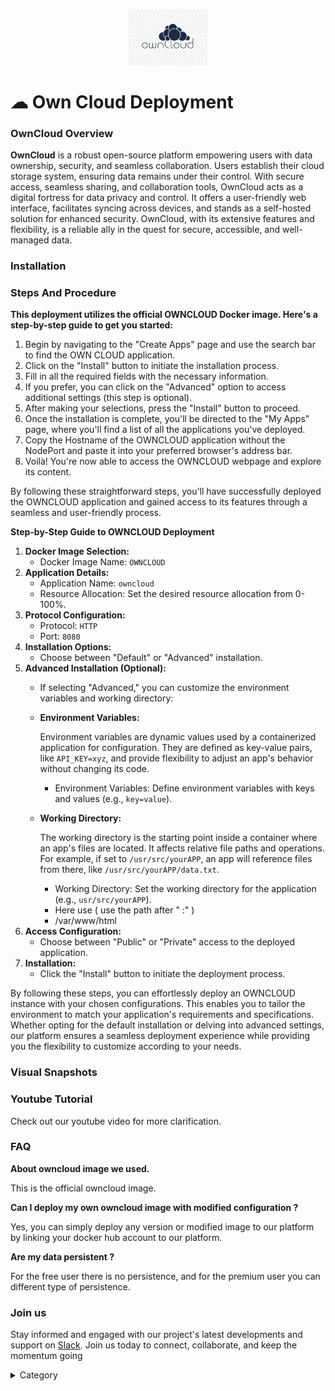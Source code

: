 
<p align="center">
  <img src="/img/ty5.jpg" alt="Alt Text" width="25%"/>
</p> 

# ☁ Own Cloud Deployment

### OwnCloud Overview

**OwnCloud** is a robust open-source platform empowering users with data ownership, security, and seamless collaboration. Users establish their cloud storage system, ensuring data remains under their control. With secure access, seamless sharing, and collaboration tools, OwnCloud acts as a digital fortress for data privacy and control. It offers a user-friendly web interface, facilitates syncing across devices, and stands as a self-hosted solution for enhanced security. OwnCloud, with its extensive features and flexibility, is a reliable ally in the quest for secure, accessible, and well-managed data.

### Installation


### Steps And Procedure

**This deployment utilizes the official OWNCLOUD Docker image. Here's a step-by-step guide to get you started:**

1. Begin by navigating to the "Create Apps" page and use the search bar to find the OWN CLOUD application.
2. Click on the "Install" button to initiate the installation process.
3. Fill in all the required fields with the necessary information.
4. If you prefer, you can click on the "Advanced" option to access additional settings (this step is optional).
5. After making your selections, press the "Install" button to proceed.
6. Once the installation is complete, you'll be directed to the "My Apps" page, where you'll find a list of all the applications you've deployed.
7. Copy the Hostname of the OWNCLOUD application without the NodePort and paste it into your preferred browser's address bar.
8. Voilà! You're now able to access the OWNCLOUD webpage and explore its content.

By following these straightforward steps, you'll have successfully deployed the OWNCLOUD application and gained access to its features through a seamless and user-friendly process.


**Step-by-Step Guide to OWNCLOUD Deployment**

1. **Docker Image Selection:**
   * Docker Image Name: `OWNCLOUD`
2. **Application Details:**
   * Application Name: `owncloud`
   * Resource Allocation: Set the desired resource allocation from 0-100%.
3. **Protocol Configuration:**
   * Protocol: `HTTP`
   * Port: `8080`
4. **Installation Options:**
   * Choose between "Default" or "Advanced" installation.
5. **Advanced Installation (Optional):**
   * If selecting "Advanced," you can customize the environment variables and working directory:
   *   **Environment Variables:**

       Environment variables are dynamic values used by a containerized application for configuration. They are defined as key-value pairs, like `API_KEY=xyz`, and provide flexibility to adjust an app's behavior without changing its code.

       * Environment Variables: Define environment variables with keys and values (e.g., `key=value`).
   *   **Working Directory:**

       The working directory is the starting point inside a container where an app's files are located. It affects relative file paths and operations. For example, if set to `/usr/src/yourAPP`, an app will reference files from there, like `/usr/src/yourAPP/data.txt`.

       * Working Directory: Set the working directory for the application (e.g., `usr/src/yourAPP`).
       * Here use ( use the path after   " :"  )
       * /var/www/html
6. **Access Configuration:**
   * Choose between "Public" or "Private" access to the deployed application.
7. **Installation:**
   * Click the "Install" button to initiate the deployment process.

By following these steps, you can effortlessly deploy an OWNCLOUD instance with your chosen configurations. This enables you to tailor the environment to match your application's requirements and specifications. Whether opting for the default installation or delving into advanced settings, our platform ensures a seamless deployment experience while providing you the flexibility to customize according to your needs.

### Visual Snapshots



### Youtube Tutorial&#x20;

Check out our youtube video for more clarification.



### FAQ

**About owncloud image we used.**

This is the official owncloud image.

**Can I deploy my own owncloud image with modified configuration ?**

Yes, you can simply deploy any version or modified image to our platform by linking your docker hub account to our platform.

**Are my data persistent ?**

For the free user there is no persistence, and for the premium user you can different type of persistence.

### Join us

Stay informed and engaged with our project's latest developments and support on [Slack](https://app.slack.com/client/T04QS32JX6E/C04QKEWE146). Join us today to connect, collaborate, and keep the momentum going

<details>

<summary>Category</summary>

Kubernetes, cloud computing, DevOps, cloud services, hosting platform, container orchestration, cloud infrastructure, cloud deployment, cloud management, cloud technology, cloud solutions, own cloud

</details>
